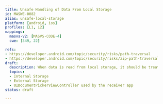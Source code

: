 ```yaml
---
title: Unsafe Handling of Data From Local Storage
id: MASWE-0082
alias: unsafe-local-storage
platform: [android, ios]
profiles: [L1, L2]
mappings:
  masvs-v2: [MASVS-CODE-4]
  cwe: [349, 22]

refs:
- https://developer.android.com/topic/security/risks/path-traversal
- https://developer.android.com/topic/security/risks/zip-path-traversal
draft:
  description: When data is read from local storage, it should be treated as untrusted.
  topics:
  - Internal Storage
  - External Storage
  - UIDocumentPickerViewController used by the receiver app
status: draft

---
```


